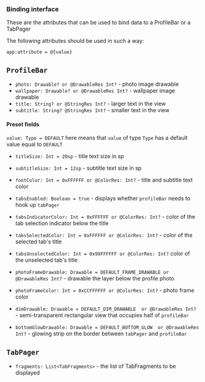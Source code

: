 ### Binding interface
These are the attributes that can be used to bind data to a ProfileBar or a TabPager

The following attributes should be used in such a way:

`app:attribute = @{value}`

## `ProfileBar`
* `photo: Drawable? or @DrawableRes Int?` - photo image drawable
* `wallpaper: Drawable? or @DrawableRes Int?` - wallpaper image drawable
* `title: String? or @StringRes Int?` - larger text in the view
* `subtitle: String? @StringRes Int?` - smaller text in the view

#### Preset fields
`value: Type = DEFAULT` here means that `value` of type `Type` has a default value equal to `DEFAULT`

* `titleSize: Int = 20sp` - title text size in sp
* `subtitleSize: Int = 12sp` - subtitle text size in sp
* `fontColor: Int = 0xFFFFFF or @ColorRes: Int?` - title and subtitle text color
* `tabsEnabled: Boolean = true` - displays whether `profileBar` needs to hook up `tabPager`
* `tabsIndicatorColor: Int = 0xFFFFFF or @ColorRes: Int?` - color of the tab selection indicator below the title
* `tabsSelectedColor: Int = 0xFFFFFF or @ColorRes: Int?` - color of the selected tab's title
* `tabsUnselectedColor: Int = 0x99FFFFFF or @ColorRes: Int?` color of the unselected tab's title
    
* `photoFrameDrawable: Drawable = DEFAULT_FRAME_DRAWABLE or @DrawableRes Int?` - drawable the layer below the profile photo
* `photoFrameColor: Int = 0xCCFFFFFF or @ColorRes: Int?` - photo frame color
    
* `dimDrawable: Drawable = DEFAULT_DIM_DRAWABLE  or @DrawableRes Int?` - semi-transparent rectangular view that occupies half of `profileBar`
* `bottomGlowDrawable: Drawable = DEFAULT_BOTTOM_GLOW  or @DrawableRes Int?` - glowing strip on the border between `tabPager` and `profileBar`

## `TabPager`
* `fragments: List<TabFragments>` - the list of TabFragments to be displayed
